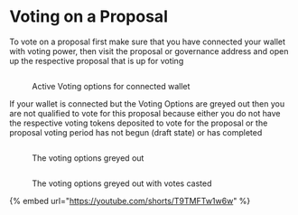 # Voting on a Proposal

To vote on a proposal first make sure that you have connected your wallet with voting power, then visit the proposal or governance address and open up the respective proposal that is up for voting

<figure><img src="../../../.gitbook/assets/Screenshot 2024-07-17 at 1.22.05 PM.png" alt=""><figcaption><p>Active Voting options for connected wallet</p></figcaption></figure>

If your wallet is connected but the Voting Options are greyed out then you are not qualified to vote for this proposal because either you do not have the respective voting tokens deposited to vote for the proposal or the proposal voting period has not begun (draft state) or has completed

<figure><img src="../../../.gitbook/assets/Screenshot 2024-07-15 at 7.11.24 PM.png" alt=""><figcaption><p>The voting options greyed out</p></figcaption></figure>

<figure><img src="../../../.gitbook/assets/Screenshot 2024-07-15 at 7.12.21 PM.png" alt=""><figcaption><p>The voting options greyed out with votes casted</p></figcaption></figure>



{% embed url="https://youtube.com/shorts/T9TMFTw1w6w" %}
